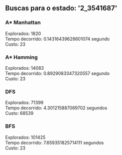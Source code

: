 <h2>Buscas para o estado: '2_3541687'</h2>

<h3>A* Manhattan</h3>
<p>Explorados: 1820<br>
Tempo decorrido: 0.14316439628601074 segundo<br>
Custo: 23</p>

<h3>A* Hamming</h3>
<p>Explorados: 14083<br>
Tempo decorrido: 0.8929083347320557 segundo<br>
Custo: 23<br></p>

<h3>DFS</h3>
<p>Explorados: 71399<br>
Tempo decorrido: 4.301215887069702 segundos<br>
Custo: 68539<br></p>

<h3>BFS</h3>
<p>Explorados: 101425<br>
Tempo decorrido: 7.659351825714111 segundos<br>
Custo: 23<br></p>

